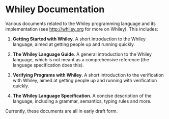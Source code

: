 Whiley Documentation
====================

Various documents related to the Whiley programming language and its
implementation (see http://whiley.org for more on Whiley).  This
includes:

1) **Getting Started with Whiley**.  A short introduction to the
   Whiley language, aimed at getting people up and running quickly.

2) **The Whiley Language Guide**.  A general introduction to the
   Whiley language, which is not meant as a comprehensive reference
   (the language specification does this).

3) **Verifying Programs with Whiley**.  A short introduction to the
   verification with Whiley, aimed at getting people up and running
   with verification quickly.

4) **The Whiley Language Specification**.  A concise description of
   the language, including a grammar, semantics, typing rules and
   more.

Currently, these documents are all in early draft form.
